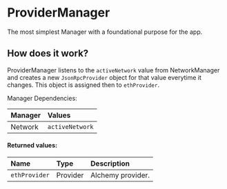 # ProviderManager

The most simplest Manager with a foundational purpose for the app.

## How does it work?

ProviderManager listens to the `activeNetwork` value from NetworkManager and creates a new `JsonRpcProvider` object for that value everytime it changes. This object is assigned then to `ethProvider`.

Manager Dependencies:

| Manager | Values                                                          |
| :--- | :------------------------------------------------------------------- |
| Network | `activeNetwork`

#### Returned values:
| Name | Type | Description                                                          |
| :--- | :--- | :------------------------------------------------------------------- |
|`ethProvider` | Provider | Alchemy provider.